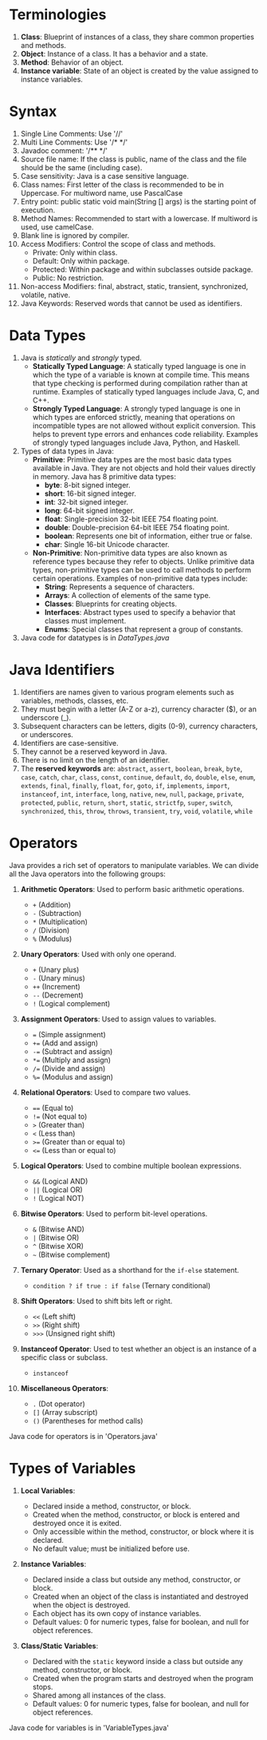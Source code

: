 # Terminologies
1. **Class**: Blueprint of instances of a class, they share common properties and methods.
2. **Object**: Instance of a class. It has a behavior and a state.
3. **Method**: Behavior of an object.
4. **Instance variable**: State of an object is created by the value assigned to instance variables.

# Syntax
1. Single Line Comments: Use '//'
2. Multi Line Comments: Use '/* */'
3. Javadoc comment: '/** */'
4. Source file name: If the class is public, name of the class and the file should be the same (including case).
5. Case sensitivity: Java is a case sensitive language.
6. Class names: First letter of the class is recommended to be in Uppercase. For multiword name, use PascalCase
7. Entry point: public static void main(String [] args) is the starting point of execution.
8. Method Names: Recommended to start with a lowercase. If multiword is used, use camelCase.
9. Blank line is ignored by compiler.
10. Access Modifiers: Control the scope of class and methods.
    - Private: Only within class.
    - Default: Only within package.
    - Protected: Within package and within subclasses outside package.
    - Public: No restriction.
11. Non-access Modifiers: final, abstract, static, transient, synchronized, volatile, native.
12. Java Keywords: Reserved words that cannot be used as identifiers.

# Data Types
1. Java is *statically* and *strongly* typed.
    - **Statically Typed Language**: A statically typed language is one in which the type of a variable is known at compile time. This means that type checking is performed during compilation rather than at runtime. Examples of statically typed languages include Java, C, and C++.
    - **Strongly Typed Language**: A strongly typed language is one in which types are enforced strictly, meaning that operations on incompatible types are not allowed without explicit conversion. This helps to prevent type errors and enhances code reliability. Examples of strongly typed languages include Java, Python, and Haskell.
2. Types of data types in Java:
    - **Primitive**: Primitive data types are the most basic data types available in Java. They are not objects and hold their values directly in memory. Java has 8 primitive data types:
        - **byte**: 8-bit signed integer.
        - **short**: 16-bit signed integer.
        - **int**: 32-bit signed integer.
        - **long**: 64-bit signed integer.
        - **float**: Single-precision 32-bit IEEE 754 floating point.
        - **double**: Double-precision 64-bit IEEE 754 floating point.
        - **boolean**: Represents one bit of information, either true or false.
        - **char**: Single 16-bit Unicode character.
    - **Non-Primitive**: Non-primitive data types are also known as reference types because they refer to objects. Unlike primitive data types, non-primitive types can be used to call methods to perform certain operations. Examples of non-primitive data types include:
        - **String**: Represents a sequence of characters.
        - **Arrays**: A collection of elements of the same type.
        - **Classes**: Blueprints for creating objects.
        - **Interfaces**: Abstract types used to specify a behavior that classes must implement.
        - **Enums**: Special classes that represent a group of constants.
3. Java code for datatypes is in *DataTypes.java*

# Java Identifiers
1. Identifiers are names given to various program elements such as variables, methods, classes, etc.
2. They must begin with a letter (A-Z or a-z), currency character ($), or an underscore (_).
3. Subsequent characters can be letters, digits (0-9), currency characters, or underscores.
4. Identifiers are case-sensitive.
5. They cannot be a reserved keyword in Java.
6. There is no limit on the length of an identifier.
7. The **reserved keywords** are:
    `abstract`, `assert`, `boolean`, `break`, `byte`, `case`, `catch`, `char`, `class`, `const`, `continue`, `default`, `do`, `double`, `else`, `enum`, `extends`, `final`, `finally`, `float`, `for`, `goto`, `if`, `implements`, `import`, `instanceof`, `int`, `interface`, `long`, `native`, `new`, `null`, `package`, `private`, `protected`, `public`, `return`, `short`, `static`, `strictfp`, `super`, `switch`, `synchronized`, `this`, `throw`, `throws`, `transient`, `try`, `void`, `volatile`, `while`

# Operators
Java provides a rich set of operators to manipulate variables. We can divide all the Java operators into the following groups:

1. **Arithmetic Operators**: Used to perform basic arithmetic operations.
    - `+` (Addition)
    - `-` (Subtraction)
    - `*` (Multiplication)
    - `/` (Division)
    - `%` (Modulus)

2. **Unary Operators**: Used with only one operand.
    - `+` (Unary plus)
    - `-` (Unary minus)
    - `++` (Increment)
    - `--` (Decrement)
    - `!` (Logical complement)

3. **Assignment Operators**: Used to assign values to variables.
    - `=` (Simple assignment)
    - `+=` (Add and assign)
    - `-=` (Subtract and assign)
    - `*=` (Multiply and assign)
    - `/=` (Divide and assign)
    - `%=` (Modulus and assign)

4. **Relational Operators**: Used to compare two values.
    - `==` (Equal to)
    - `!=` (Not equal to)
    - `>` (Greater than)
    - `<` (Less than)
    - `>=` (Greater than or equal to)
    - `<=` (Less than or equal to)

5. **Logical Operators**: Used to combine multiple boolean expressions.
    - `&&` (Logical AND)
    - `||` (Logical OR)
    - `!` (Logical NOT)

6. **Bitwise Operators**: Used to perform bit-level operations.
    - `&` (Bitwise AND)
    - `|` (Bitwise OR)
    - `^` (Bitwise XOR)
    - `~` (Bitwise complement)

7. **Ternary Operator**: Used as a shorthand for the `if-else` statement.
    - `condition ? if true : if false` (Ternary conditional)

8. **Shift Operators**: Used to shift bits left or right.
    - `<<` (Left shift)
    - `>>` (Right shift)
    - `>>>` (Unsigned right shift)

9. **Instanceof Operator**: Used to test whether an object is an instance of a specific class or subclass.
    - `instanceof`

10. **Miscellaneous Operators**:
    - `.` (Dot operator)
    - `[]` (Array subscript)
    - `()` (Parentheses for method calls)

Java code for operators is in 'Operators.java'

# Types of Variables
1. **Local Variables**:
    - Declared inside a method, constructor, or block.
    - Created when the method, constructor, or block is entered and destroyed once it is exited.
    - Only accessible within the method, constructor, or block where it is declared.
    - No default value; must be initialized before use.

2. **Instance Variables**:
    - Declared inside a class but outside any method, constructor, or block.
    - Created when an object of the class is instantiated and destroyed when the object is destroyed.
    - Each object has its own copy of instance variables.
    - Default values: 0 for numeric types, false for boolean, and null for object references.

3. **Class/Static Variables**:
    - Declared with the `static` keyword inside a class but outside any method, constructor, or block.
    - Created when the program starts and destroyed when the program stops.
    - Shared among all instances of the class.
    - Default values: 0 for numeric types, false for boolean, and null for object references.

Java code for variables is in 'VariableTypes.java'